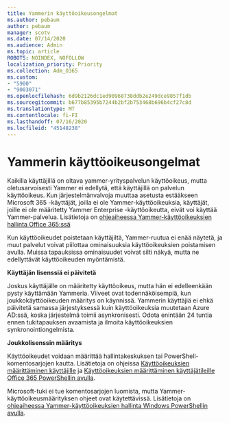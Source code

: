 ```yaml
---
title: Yammerin käyttöoikeusongelmat
ms.author: pebaum
author: pebaum
manager: scotv
ms.date: 07/14/2020
ms.audience: Admin
ms.topic: article
ROBOTS: NOINDEX, NOFOLLOW
localization_priority: Priority
ms.collection: Adm_O365
ms.custom:
- "5900"
- "9003071"
ms.openlocfilehash: 6d9b2126dc1ed90968738ddb2e249dce9857f1db
ms.sourcegitcommit: b677b85395b7244b2bf2b753468b696b4cf27c8d
ms.translationtype: MT
ms.contentlocale: fi-FI
ms.lasthandoff: 07/16/2020
ms.locfileid: "45148238"
---
```

# <a name="yammer-licensing-issues"></a>Yammerin käyttöoikeusongelmat

Kaikilla käyttäjillä on oltava yammer-yrityspalvelun käyttöoikeus, mutta oletusarvoisesti Yammer ei edellytä, että käyttäjillä on palvelun käyttöoikeus. Kun järjestelmänvalvoja muuttaa asetusta estääkseen Microsoft 365 -käyttäjät, joilla ei ole Yammer-käyttöoikeuksia, käyttäjät, joille ei ole määritetty Yammer Enterprise -käyttöoikeutta, eivät voi käyttää Yammer-palvelua. Lisätietoja on [ohjeaiheessa Yammer-käyttöoikeuksien hallinta Office 365:ssä](https://docs.microsoft.com/yammer/manage-yammer-users/manage-yammer-licenses-in-office-365) 

Kun käyttöoikeudet poistetaan käyttäjiltä, Yammer-ruutua ei enää näytetä, ja muut palvelut voivat piilottaa ominaisuuksia käyttöoikeuksien poistamisen avulla. Muissa tapauksissa ominaisuudet voivat silti näkyä, mutta ne edellyttävät käyttöoikeuden myöntämistä.  

**Käyttäjän lisenssiä ei päivitetä**  

Joskus käyttäjälle on määritetty käyttöoikeus, mutta hän ei edelleenkään pysty käyttämään Yammeria. Viiveet ovat todennäköisempiä, kun joukkokäyttöoikeuden määritys on käynnissä. Yammerin käyttäjiä ei ehkä päivitetä samassa järjestyksessä kuin käyttöoikeuksia muutetaan Azure AD:ssä, koska järjestelmä toimii asynkronisesti. Odota enintään 24 tuntia ennen tukitapauksen avaamista ja ilmoita käyttöoikeuksien synkronointiongelmista.  

**Joukkolisenssin määritys**  

Käyttöoikeudet voidaan määrittää hallintakeskuksen tai PowerShell-komentosarjojen kautta. Lisätietoja on ohjeissa [Käyttöoikeuksien määrittäminen käyttäjille](https://docs.microsoft.com/microsoft-365/admin/manage/assign-licenses-to-users) ja [Käyttöoikeuksien määrittäminen käyttäjätileille Office 365 PowerShellin avulla](https://docs.microsoft.com/office365/enterprise/powershell/assign-licenses-to-user-accounts-with-office-365-powershell). 

Microsoft-tuki ei tue komentosarjojen luomista, mutta Yammer-käyttöoikeusmäärityksen ohjeet ovat käytettävissä. Lisätietoja on [ohjeaiheessa Yammer-käyttöoikeuksien hallinta Windows PowerShellin avulla](https://docs.microsoft.com/yammer/manage-yammer-users/manage-yammer-licenses-in-office-365#manage-yammer-licenses-by-using-windows-powershell).